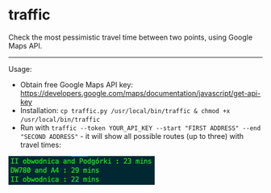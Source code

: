 # traffic
Check the most pessimistic travel time between two points, using Google Maps API.

---
Usage:

* Obtain free Google Maps API key: https://developers.google.com/maps/documentation/javascript/get-api-key
* Installation: ```cp traffic.py /usr/local/bin/traffic & chmod +x /usr/local/bin/traffic```
* Run with ```traffic --token YOUR_API_KEY --start "FIRST ADDRESS" --end "SECOND ADDRESS"``` - it will show all possible routes (up to three) with travel times:

![Usage example](/screenshots/screenshot1.png?raw=true)
